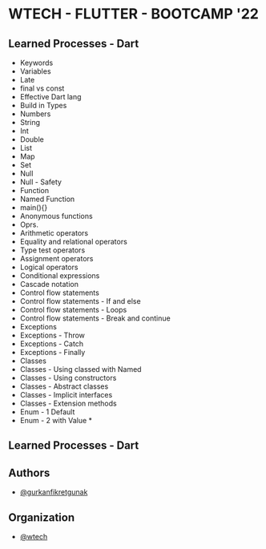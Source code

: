 
# WTECH - FLUTTER - BOOTCAMP '22

## Learned Processes - Dart

- Keywords
- Variables
- Late
- final vs const
- Effective Dart lang
- Build in Types
- Numbers
- String
- Int
- Double
- List
- Map
- Set
- Null
- Null - Safety
- Function
- Named Function
- main(){}
- Anonymous functions
- Oprs.
- Arithmetic operators
- Equality and relational operators
- Type test operators
- Assignment operators
- Logical operators
- Conditional expressions
- Cascade notation
- Control flow statements
- Control flow statements - If and else
- Control flow statements - Loops
- Control flow statements - Break and continue
- Exceptions
- Exceptions - Throw
- Exceptions - Catch
- Exceptions - Finally
- Classes
- Classes - Using classed with Named
- Classes - Using constructors
- Classes - Abstract classes
- Classes - Implicit interfaces
- Classes - Extension methods
- Enum - 1 Default
- Enum - 2 with Value  *

## Learned Processes - Dart

## Authors

- [@gurkanfikretgunak](https://www.github.com/gurkanfikretgunak)

## Organization

- [@wtech](hhttps://www.wtechplatform.com)
